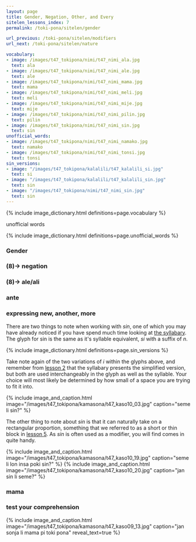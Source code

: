 ```yaml
---
layout: page
title: Gender, Negation, Other, and Every
sitelen_lessons_index: 7
permalink: /toki-pona/sitelen/gender

url_previous: /toki-pona/sitelen/modifiers
url_next: /toki-pona/sitelen/nature

vocabulary:
- image: /images/t47_tokipona/nimi/t47_nimi_ala.jpg
  text: ala
- image: /images/t47_tokipona/nimi/t47_nimi_ale.jpg
  text: ale
- image: /images/t47_tokipona/nimi/t47_nimi_mama.jpg
  text: mama
- image: /images/t47_tokipona/nimi/t47_nimi_meli.jpg
  text: meli
- image: /images/t47_tokipona/nimi/t47_nimi_mije.jpg
  text: mije
- image: /images/t47_tokipona/nimi/t47_nimi_pilin.jpg
  text: pilin
- image: /images/t47_tokipona/nimi/t47_nimi_sin.jpg
  text: sin
unofficial_words:
- image: /images/t47_tokipona/nimi/t47_nimi_namako.jpg
  text: namako
- image: /images/t47_tokipona/nimi/t47_nimi_tonsi.jpg
  text: tonsi
sin_versions:
- image: "/images/t47_tokipona/kalalili/t47_kalalili_si.jpg"
  text: si
- image: "/images/t47_tokipona/kalalili/t47_kalalili_sin.jpg"
  text: sin
- image: "/images/t47_tokipona/nimi/t47_nimi_sin.jpg"
  text: sin
---
```


{% include image_dictionary.html definitions=page.vocabulary %}

unofficial words

{% include image_dictionary.html definitions=page.unofficial_words %}

### Gender
### (8)-> negation
### (8)-> ale/ali
### ante

### expressing new, another, more

There are two things to note when working with _sin_, one of which you may have already noticed if you have spend much time looking at [the syllabary](/toki-pona/dictionaries/syllabary/). The glyph for sin is the same as it's syllable equivalent, _si_ with a suffix of _n_.

{% include image_dictionary.html definitions=page.sin_versions %}

Take note again of the two variations of _i_ within the glyphs above, and remember from [lesson 2](/toki-pona/lesson-2/) that the syllabary presents the simplified version, but both are used interchangeably in the glyph as well as the syllable. Your choice will most likely be determined by how small of a space you are trying to fit it into.

{% include image_and_caption.html image="/images/t47_tokipona/kamasona/t47_kaso10_03.jpg" caption="seme li sin?" %}

The other thing to note about _sin_ is that it can naturally take on a rectangular proportion, something that we referred to as a short or thin block in [lesson 5](/toki-pona/lesson-5/). As _sin_ is often used as a modifier, you will find comes in quite handy.

{% include image_and_caption.html image="/images/t47_tokipona/kamasona/t47_kaso10_19.jpg" caption="seme li lon insa poki sin?" %}
{% include image_and_caption.html image="/images/t47_tokipona/kamasona/t47_kaso10_20.jpg" caption="jan sin li seme?" %}

### mama


### test your comprehension

{% include image_and_caption.html image="/images/t47_tokipona/kamasona/t47_kaso09_13.jpg"
   caption="jan sonja li mama pi toki pona"
   reveal_text=true
%}
